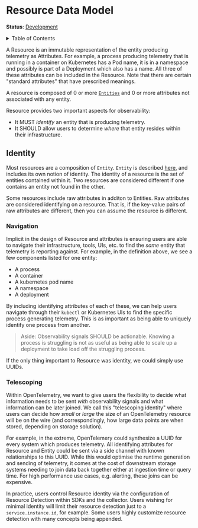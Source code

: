 # Resource Data Model

**Status**: [Development](../document-status.md)

<details>
<summary>Table of Contents</summary>

<!-- toc -->

- [Identity](#identity)
  * [Navigation](#navigation)
  * [Telescoping](#telescoping)

<!-- tocstop -->

</details>

A Resource is an immutable representation of the entity producing telemetry as Attributes. For example, a process producing telemetry that is running in a container on Kubernetes has a Pod name, it is in a namespace and possibly is part of a Deployment which also has a name. All three of these attributes can be included in the Resource. Note that there are certain "standard attributes" that have prescribed meanings.

A resource is composed of 0 or more [`Entities`](../entities/README.md) and 0 or more attributes not associated with any entity.

Resource provides two important aspects for observability:

- It MUST *identify* an entity that is producing telemetry.
- It SHOULD allow users to determine *where* that entity resides within their infrastructure.

## Identity

Most resources are a composition of `Entity`. `Entity` is described [here](../entities/data-model.md), and includes its own notion of identity. The identity of a resource is the set
of entities contained within it. Two resources are considered different if one
contains an entity not found in the other.

Some resources include raw attributes in additon to Entities. Raw attributes are
considered identifying on a resource. That is, if the key-value pairs of
raw attributes are different, then you can assume the resource is different.

### Navigation

Implicit in the design of Resource and attributes is ensuring users are able to navigate their infrastructure, tools, UIs, etc. to find the *same* entity that telemetry is reporting against.  For example, in the definition above, we see a few components listed for one entity:

- A process
- A container
- A kubernetes pod name
- A namespace
- A deployment

By including identifying attributes of each of these, we can help users navigate through their `kubectl` or Kubernetes UIs to find the specific process generating telemetry.   This is as important as being able to uniquely identify one process from another.

> Aside: Observability signals SHOULD be actionable.  Knowing a process is struggling is not as useful as being able to scale up a deployment to take load off the struggling process.

If the only thing important to Resource was identity, we could simply use UUIDs.

### Telescoping

Within OpenTelemetry, we want to give users the flexibility to decide what information needs to be sent *with* observability signals and what information can be later joined.  We call this "telescoping identity" where users can decide how *small* or *large* the size of an OpenTelemetry resource will be on the wire (and correspondingly, how large data points are when stored, depending on storage solution).

For example, in the extreme, OpenTelemery could synthesize a UUID for every system which produces telemetry.  All identifying attributes for Resource and Entity could be sent via a side channel with known relationships to this UUID. While this would optimise the runtime generation and sending of telemetry, it comes at the cost of downstream storage systems needing to join data back together either at ingestion time or query time. For high performance use cases, e.g. alerting, these joins can be expensive.

In practice, users control Resource identity via the configuration of Resource Detection within SDKs and the collector. Users wishing for minimal identity will limit their resource detection just to a `service.instance.id`, for example. Some users highly customize resource detection with many concepts being appended.
